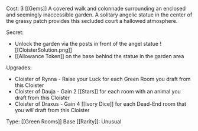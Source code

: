 Cost: 3 [[Gems]]
A covered walk and colonnade surrounding an enclosed and seemingly inaccessible garden. A solitary angelic statue in the center of the grassy patch provides this secluded court a hallowed atmosphere.

Secret:
- Unlock the garden via the posts in front of the angel statue
  ![[CloisterSolution.png]]
- [[Allowance Token]] on the base behind the statue in the garden area

Upgrades:
- Cloister of Rynna - Raise your Luck for each Green Room you draft from this Cloister
- Cloister of Dauja - Gain 2 [[Stars]] for each room with an animal you draft from this Cloister
- Cloister of Draxus - Gain 4 [[Ivory Dice]] for each Dead-End room that you *will* draft from this Cloister

Type: [[Green Rooms]]
Base [[Rarity]]: Unusual
